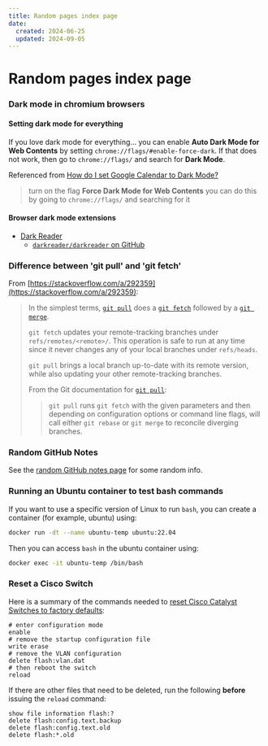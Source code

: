 ```yaml
---
title: Random pages index page
date:
  created: 2024-06-25
  updated: 2024-09-05
---
```


# Random pages index page

### Dark mode in chromium browsers

#### Setting dark mode for everything

If you love dark mode for everything... you can enable **Auto Dark Mode for Web Contents** by setting `chrome://flags/#enable-force-dark`. If that does not work, then go to `chrome://flags/` and search for **Dark Mode**.

Referenced from [How do I set Google Calendar to Dark Mode?](https://support.google.com/calendar/thread/9762643?hl=en&msgid=37038653)
> turn on the flag **Force Dark Mode for Web Contents**
> you can do this by going to `chrome://flags/` and searching for it

#### Browser dark mode extensions

* [Dark Reader](https://darkreader.org/)
    * [`darkreader/darkreader` on GitHub](https://github.com/darkreader/darkreader)

### Difference between 'git pull' and 'git fetch' 

From [https://stackoverflow.com/a/292359](https://stackoverflow.com/a/292359):
> In the simplest terms, [`git pull`](http://git-scm.com/docs/git-pull) does a [`git fetch`](http://git-scm.com/docs/git-fetch) followed by a [`git merge`](http://git-scm.com/docs/git-merge).
> 
> `git fetch` updates your remote-tracking branches under `refs/remotes/<remote>/`. This operation is safe to run at any time since it never changes any of your local branches under `refs/heads`.
> 
> `git pull` brings a local branch up-to-date with its remote version, while also updating your other remote-tracking branches.
> 
> From the Git documentation for [`git pull`](http://git-scm.com/docs/git-pull):
> > `git pull` runs `git fetch` with the given parameters and then depending on configuration options or command line flags, will call either `git rebase` or `git merge` to reconcile diverging branches.


### Random GitHub Notes

See the [random GitHub notes page](github/random-github-notes.md) for some random info.


### Running an Ubuntu container to test bash commands

If you want to use a specific version of Linux to run `bash`, you can create a container (for example, ubuntu) using:
```bash
docker run -dt --name ubuntu-temp ubuntu:22.04
```

Then you can access `bash` in the ubuntu container using:
```bash
docker exec -it ubuntu-temp /bin/bash
```

### Reset a Cisco Switch

Here is a summary of the commands needed to [reset Cisco Catalyst Switches to factory defaults](https://www.cisco.com/c/en/us/support/docs/lan-switching/vlan/217969-reset-catalyst-switches-to-factory-defau.html):
```shell
# enter configuration mode
enable
# remove the startup configuration file
write erase
# remove the VLAN configuration
delete flash:vlan.dat
# then reboot the switch
reload
```

If there are other files that need to be deleted, run the following **before** issuing the `reload` command:
```shell
show file information flash:?
delete flash:config.text.backup
delete flash:config.text.old
delete flash:*.old
```
